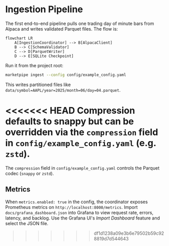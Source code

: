 # Ingestion Pipeline

The first end-to-end pipeline pulls one trading day of minute bars from
Alpaca and writes validated Parquet files.  The flow is:

```mermaid
flowchart LR
    A[IngestionCoordinator] --> B[AlpacaClient]
    B --> C[SchemaValidator]
    C --> D[ParquetWriter]
    D --> E[SQLite Checkpoint]
```

Run it from the project root:

```bash
marketpipe ingest --config config/example_config.yaml
```

This writes partitioned files like
`data/symbol=AAPL/year=2025/month=06/day=04.parquet`.

<<<<<<< HEAD
Compression defaults to **snappy** but can be overridden via the
`compression` field in ``config/example_config.yaml`` (e.g. ``zstd``).
=======
The `compression` field in `config/example_config.yaml` controls the
Parquet codec (`snappy` or `zstd`).

## Metrics

When `metrics.enabled: true` in the config, the coordinator exposes Prometheus
metrics on `http://localhost:8000/metrics`. Import `docs/grafana_dashboard.json`
into Grafana to view request rate, errors, latency, and backlog. Use the
Grafana UI's *Import Dashboard* feature and select the JSON file.

>>>>>>> df1d1238a09e3b6e79502b59c928819d7d544643

